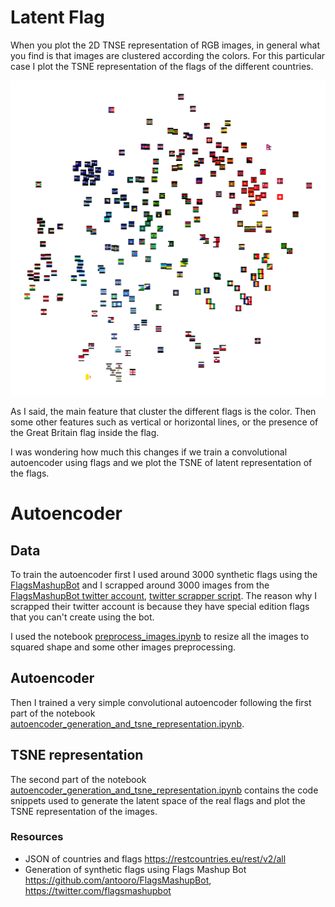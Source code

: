 
# Latent Flag

When you plot the 2D TNSE representation of RGB images, in general what you find is that images are clustered according the colors. For this particular case I plot the TSNE representation of the flags of the different countries.

![TNSE representation of the country flags](tsne_real.png "Title")

As I said, the main feature that cluster the different flags is the color. Then some other features such as vertical or horizontal lines, or the presence of the Great Britain flag inside the flag.

I was wondering how much this changes if we train a convolutional autoencoder using flags and we plot the TSNE of latent representation of the flags.

# Autoencoder

## Data

To train the autoencoder first I used around 3000 synthetic flags using the [FlagsMashupBot](https://github.com/antooro/FlagsMashupBot) and I scrapped around 3000 images from the [FlagsMashupBot twitter account](https://twitter.com/flagsmashupbot
), [twitter scrapper script](./twitter_scrapper.ipynb).
The reason why I scrapped their twitter account is because they have special edition flags that you can't create using the bot.

I used the notebook [preprocess_images.ipynb](./preprocess_images.ipynb) to resize all the images to squared shape and some other images preprocessing.

## Autoencoder
Then I trained a very simple convolutional autoencoder following the first part of the notebook [autoencoder_generation_and_tsne_representation.ipynb](./autoencoder_generation_and_tsne_representation.ipynb).


## TSNE representation
The second part of the notebook
[autoencoder_generation_and_tsne_representation.ipynb](./autoencoder_generation_and_tsne_representation.ipynb) contains the code snippets used to generate the latent space of the real flags and plot the TSNE representation of the images.






### Resources

- JSON of countries and flags https://restcountries.eu/rest/v2/all
- Generation of synthetic flags using Flags Mashup Bot https://github.com/antooro/FlagsMashupBot, https://twitter.com/flagsmashupbot
